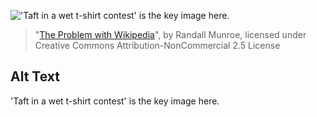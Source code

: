 !['Taft in a wet t-shirt contest' is the key image here.](https://imgs.xkcd.com/comics/the_problem_with_wikipedia.png)
> "[The Problem with Wikipedia](https://xkcd.com/214/)", by Randall Munroe, licensed under Creative Commons Attribution-NonCommercial 2.5 License

## Alt Text
'Taft in a wet t-shirt contest' is the key image here.

